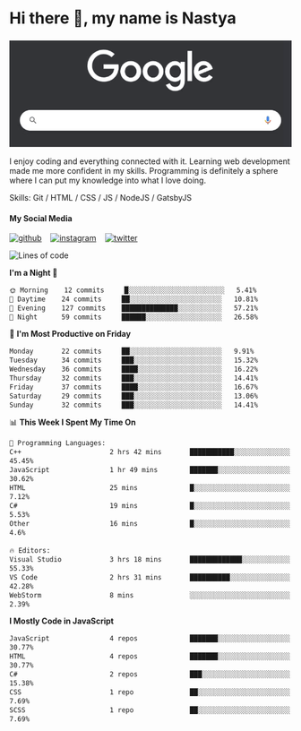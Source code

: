# Hi there 👋, my name is Nastya
### 
[//]: # (Here may be a photo)

![Google Search](https://raw.githubusercontent.com/nastyacodes/nastyacodes/master/images/google.gif)

I enjoy coding and everything connected with it.
Learning web development made me more confident in my skills.
Programming is definitely a sphere where I can put my knowledge into what I love doing.

Skills: Git / HTML / CSS / JS / NodeJS / GatsbyJS

#### My Social Media
[<img src='images\social-media\github.ico' alt='github' height='50'>](https://github.com/nastyacodes) &nbsp;&nbsp; [<img src='images\social-media\instagram.ico' alt='instagram' height='50'>](https://www.instagram.com/nastyacodes/) &nbsp;&nbsp; [<img src='images\social-media\twitter.ico' alt='twitter' height='50'>](https://twitter.com/nastyacodes)  

<!--START_SECTION:waka-->
![Lines of code](https://img.shields.io/badge/From%20Hello%20World%20I%27ve%20Written-22953%20lines%20of%20code-blue)

**I'm a Night 🦉** 

```text
🌞 Morning    12 commits     █░░░░░░░░░░░░░░░░░░░░░░░░   5.41% 
🌆 Daytime    24 commits     ██░░░░░░░░░░░░░░░░░░░░░░░   10.81% 
🌃 Evening    127 commits    ██████████████░░░░░░░░░░░   57.21% 
🌙 Night      59 commits     ██████░░░░░░░░░░░░░░░░░░░   26.58%

```
📅 **I'm Most Productive on Friday** 

```text
Monday       22 commits     ██░░░░░░░░░░░░░░░░░░░░░░░   9.91% 
Tuesday      34 commits     ███░░░░░░░░░░░░░░░░░░░░░░   15.32% 
Wednesday    36 commits     ████░░░░░░░░░░░░░░░░░░░░░   16.22% 
Thursday     32 commits     ███░░░░░░░░░░░░░░░░░░░░░░   14.41% 
Friday       37 commits     ████░░░░░░░░░░░░░░░░░░░░░   16.67% 
Saturday     29 commits     ███░░░░░░░░░░░░░░░░░░░░░░   13.06% 
Sunday       32 commits     ███░░░░░░░░░░░░░░░░░░░░░░   14.41%

```


📊 **This Week I Spent My Time On** 

```text
💬 Programming Languages: 
C++                      2 hrs 42 mins       ███████████░░░░░░░░░░░░░░   45.45% 
JavaScript               1 hr 49 mins        ███████░░░░░░░░░░░░░░░░░░   30.62% 
HTML                     25 mins             █░░░░░░░░░░░░░░░░░░░░░░░░   7.12% 
C#                       19 mins             █░░░░░░░░░░░░░░░░░░░░░░░░   5.53% 
Other                    16 mins             █░░░░░░░░░░░░░░░░░░░░░░░░   4.6%

🔥 Editors: 
Visual Studio            3 hrs 18 mins       █████████████░░░░░░░░░░░░   55.33% 
VS Code                  2 hrs 31 mins       ██████████░░░░░░░░░░░░░░░   42.28% 
WebStorm                 8 mins              ░░░░░░░░░░░░░░░░░░░░░░░░░   2.39%

```

**I Mostly Code in JavaScript** 

```text
JavaScript               4 repos             ███████░░░░░░░░░░░░░░░░░░   30.77% 
HTML                     4 repos             ███████░░░░░░░░░░░░░░░░░░   30.77% 
C#                       2 repos             ███░░░░░░░░░░░░░░░░░░░░░░   15.38% 
CSS                      1 repo              ██░░░░░░░░░░░░░░░░░░░░░░░   7.69% 
SCSS                     1 repo              ██░░░░░░░░░░░░░░░░░░░░░░░   7.69%

```



<!--END_SECTION:waka-->

<!-- [![Top Langs](https://github-readme-stats.vercel.app/api/top-langs/?username=nastyacodes&layout=compact)](https://github.com/anuraghazra/github-readme-stats)

[![willianrod's wakatime stats](https://github-readme-stats.vercel.app/api/wakatime?username=nastyacodes&layout=compact)](https://github.com/anuraghazra/github-readme-stats) -->
